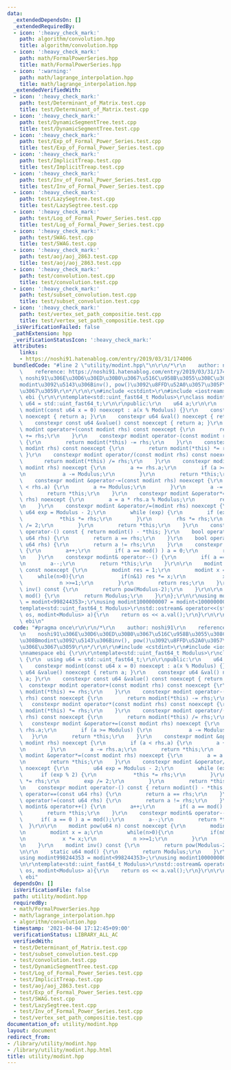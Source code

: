 ```yaml
---
data:
  _extendedDependsOn: []
  _extendedRequiredBy:
  - icon: ':heavy_check_mark:'
    path: algorithm/convolution.hpp
    title: algorithm/convolution.hpp
  - icon: ':heavy_check_mark:'
    path: math/FormalPowerSeries.hpp
    title: math/FormalPowerSeries.hpp
  - icon: ':warning:'
    path: math/lagrange_interpolation.hpp
    title: math/lagrange_interpolation.hpp
  _extendedVerifiedWith:
  - icon: ':heavy_check_mark:'
    path: test/Determinant_of_Matrix.test.cpp
    title: test/Determinant_of_Matrix.test.cpp
  - icon: ':heavy_check_mark:'
    path: test/DynamicSegmentTree.test.cpp
    title: test/DynamicSegmentTree.test.cpp
  - icon: ':heavy_check_mark:'
    path: test/Exp_of_Formal_Power_Series.test.cpp
    title: test/Exp_of_Formal_Power_Series.test.cpp
  - icon: ':heavy_check_mark:'
    path: test/ImplicitTreap.test.cpp
    title: test/ImplicitTreap.test.cpp
  - icon: ':heavy_check_mark:'
    path: test/Inv_of_Formal_Power_Series.test.cpp
    title: test/Inv_of_Formal_Power_Series.test.cpp
  - icon: ':heavy_check_mark:'
    path: test/LazySegtree.test.cpp
    title: test/LazySegtree.test.cpp
  - icon: ':heavy_check_mark:'
    path: test/Log_of_Formal_Power_Series.test.cpp
    title: test/Log_of_Formal_Power_Series.test.cpp
  - icon: ':heavy_check_mark:'
    path: test/SWAG.test.cpp
    title: test/SWAG.test.cpp
  - icon: ':heavy_check_mark:'
    path: test/aoj/aoj_2863.test.cpp
    title: test/aoj/aoj_2863.test.cpp
  - icon: ':heavy_check_mark:'
    path: test/convolution.test.cpp
    title: test/convolution.test.cpp
  - icon: ':heavy_check_mark:'
    path: test/subset_convolution.test.cpp
    title: test/subset_convolution.test.cpp
  - icon: ':heavy_check_mark:'
    path: test/vertex_set_path_compositie.test.cpp
    title: test/vertex_set_path_compositie.test.cpp
  _isVerificationFailed: false
  _pathExtension: hpp
  _verificationStatusIcon: ':heavy_check_mark:'
  attributes:
    links:
    - https://noshi91.hatenablog.com/entry/2019/03/31/174006
  bundledCode: "#line 2 \"utility/modint.hpp\"\n\r\n/*\r\n    author: noshi91\r\n\
    \    reference: https://noshi91.hatenablog.com/entry/2019/03/31/174006\r\n   \
    \ noshi91\u306E\u30D6\u30ED\u30B0\u3067\u516C\u958B\u3055\u308C\u3066\u3044\u308B\
    modint\u3092\u5143\u306Binv(), pow()\u3092\u8FFD\u52A0\u3057\u305F\u3082\u306E\
    \u3067\u3059\r\n*/\r\n\r\n#include <cstdint>\r\n#include <iostream>\r\n\r\nnamespace\
    \ ebi {\r\n\r\ntemplate<std::uint_fast64_t Modulus>\r\nclass modint {\r\n  using\
    \ u64 = std::uint_fast64_t;\r\n\r\npublic:\r\n    u64 a;\r\n\r\n    constexpr\
    \ modint(const u64 x = 0) noexcept : a(x % Modulus) {}\r\n    constexpr u64 &value()\
    \ noexcept { return a; }\r\n    constexpr u64 &val() noexcept { return a; }\r\n\
    \    constexpr const u64 &value() const noexcept { return a; }\r\n    constexpr\
    \ modint operator+(const modint rhs) const noexcept {\r\n        return modint(*this)\
    \ += rhs;\r\n    }\r\n    constexpr modint operator-(const modint rhs) const noexcept\
    \ {\r\n        return modint(*this) -= rhs;\r\n    }\r\n    constexpr modint operator*(const\
    \ modint rhs) const noexcept {\r\n        return modint(*this) *= rhs;\r\n   \
    \ }\r\n    constexpr modint operator/(const modint rhs) const noexcept {\r\n \
    \       return modint(*this) /= rhs;\r\n    }\r\n    constexpr modint &operator+=(const\
    \ modint rhs) noexcept {\r\n        a += rhs.a;\r\n        if (a >= Modulus) {\r\
    \n            a -= Modulus;\r\n        }\r\n        return *this;\r\n    }\r\n\
    \    constexpr modint &operator-=(const modint rhs) noexcept {\r\n        if (a\
    \ < rhs.a) {\r\n        a += Modulus;\r\n        }\r\n        a -= rhs.a;\r\n\
    \        return *this;\r\n    }\r\n    constexpr modint &operator*=(const modint\
    \ rhs) noexcept {\r\n        a = a * rhs.a % Modulus;\r\n        return *this;\r\
    \n    }\r\n    constexpr modint &operator/=(modint rhs) noexcept {\r\n       \
    \ u64 exp = Modulus - 2;\r\n        while (exp) {\r\n        if (exp % 2) {\r\n\
    \            *this *= rhs;\r\n        }\r\n        rhs *= rhs;\r\n        exp\
    \ /= 2;\r\n        }\r\n        return *this;\r\n    }\r\n    constexpr modint\
    \ operator-() const { return modint() - *this; }\r\n    bool operator==(const\
    \ u64 rhs) {\r\n        return a == rhs;\r\n    }\r\n    bool operator!=(const\
    \ u64 rhs) {\r\n        return a != rhs;\r\n    }\r\n    constexpr modint& operator++()\
    \ {\r\n        a++;\r\n        if( a == mod() ) a = 0;\r\n        return *this;\r\
    \n    }\r\n    constexpr modint& operator--() {\r\n        if( a == 0 ) a = mod();\r\
    \n        a--;\r\n        return *this;\r\n    }\r\n\r\n    modint pow(u64 n)\
    \ const noexcept {\r\n        modint res = 1;\r\n        modint x = a;\r\n   \
    \     while(n>0){\r\n            if(n&1) res *= x;\r\n            x *= x;\r\n\
    \            n >>=1;\r\n        }\r\n        return res;\r\n    }\r\n    modint\
    \ inv() const {\r\n        return pow(Modulus-2);\r\n    }\r\n\r\n    static u64\
    \ mod() {\r\n        return Modulus;\r\n    }\r\n};\r\n\r\nusing modint998244353\
    \ = modint<998244353>;\r\nusing modint1000000007 = modint<1000000007>;\r\n\r\n\
    template<std::uint_fast64_t Modulus>\r\nstd::ostream& operator<<(std::ostream&\
    \ os, modint<Modulus> a){\r\n    return os << a.val();\r\n}\r\n\r\n} // namespace\
    \ ebi\n"
  code: "#pragma once\r\n\r\n/*\r\n    author: noshi91\r\n    reference: https://noshi91.hatenablog.com/entry/2019/03/31/174006\r\
    \n    noshi91\u306E\u30D6\u30ED\u30B0\u3067\u516C\u958B\u3055\u308C\u3066\u3044\
    \u308Bmodint\u3092\u5143\u306Binv(), pow()\u3092\u8FFD\u52A0\u3057\u305F\u3082\
    \u306E\u3067\u3059\r\n*/\r\n\r\n#include <cstdint>\r\n#include <iostream>\r\n\r\
    \nnamespace ebi {\r\n\r\ntemplate<std::uint_fast64_t Modulus>\r\nclass modint\
    \ {\r\n  using u64 = std::uint_fast64_t;\r\n\r\npublic:\r\n    u64 a;\r\n\r\n\
    \    constexpr modint(const u64 x = 0) noexcept : a(x % Modulus) {}\r\n    constexpr\
    \ u64 &value() noexcept { return a; }\r\n    constexpr u64 &val() noexcept { return\
    \ a; }\r\n    constexpr const u64 &value() const noexcept { return a; }\r\n  \
    \  constexpr modint operator+(const modint rhs) const noexcept {\r\n        return\
    \ modint(*this) += rhs;\r\n    }\r\n    constexpr modint operator-(const modint\
    \ rhs) const noexcept {\r\n        return modint(*this) -= rhs;\r\n    }\r\n \
    \   constexpr modint operator*(const modint rhs) const noexcept {\r\n        return\
    \ modint(*this) *= rhs;\r\n    }\r\n    constexpr modint operator/(const modint\
    \ rhs) const noexcept {\r\n        return modint(*this) /= rhs;\r\n    }\r\n \
    \   constexpr modint &operator+=(const modint rhs) noexcept {\r\n        a +=\
    \ rhs.a;\r\n        if (a >= Modulus) {\r\n            a -= Modulus;\r\n     \
    \   }\r\n        return *this;\r\n    }\r\n    constexpr modint &operator-=(const\
    \ modint rhs) noexcept {\r\n        if (a < rhs.a) {\r\n        a += Modulus;\r\
    \n        }\r\n        a -= rhs.a;\r\n        return *this;\r\n    }\r\n    constexpr\
    \ modint &operator*=(const modint rhs) noexcept {\r\n        a = a * rhs.a % Modulus;\r\
    \n        return *this;\r\n    }\r\n    constexpr modint &operator/=(modint rhs)\
    \ noexcept {\r\n        u64 exp = Modulus - 2;\r\n        while (exp) {\r\n  \
    \      if (exp % 2) {\r\n            *this *= rhs;\r\n        }\r\n        rhs\
    \ *= rhs;\r\n        exp /= 2;\r\n        }\r\n        return *this;\r\n    }\r\
    \n    constexpr modint operator-() const { return modint() - *this; }\r\n    bool\
    \ operator==(const u64 rhs) {\r\n        return a == rhs;\r\n    }\r\n    bool\
    \ operator!=(const u64 rhs) {\r\n        return a != rhs;\r\n    }\r\n    constexpr\
    \ modint& operator++() {\r\n        a++;\r\n        if( a == mod() ) a = 0;\r\n\
    \        return *this;\r\n    }\r\n    constexpr modint& operator--() {\r\n  \
    \      if( a == 0 ) a = mod();\r\n        a--;\r\n        return *this;\r\n  \
    \  }\r\n\r\n    modint pow(u64 n) const noexcept {\r\n        modint res = 1;\r\
    \n        modint x = a;\r\n        while(n>0){\r\n            if(n&1) res *= x;\r\
    \n            x *= x;\r\n            n >>=1;\r\n        }\r\n        return res;\r\
    \n    }\r\n    modint inv() const {\r\n        return pow(Modulus-2);\r\n    }\r\
    \n\r\n    static u64 mod() {\r\n        return Modulus;\r\n    }\r\n};\r\n\r\n\
    using modint998244353 = modint<998244353>;\r\nusing modint1000000007 = modint<1000000007>;\r\
    \n\r\ntemplate<std::uint_fast64_t Modulus>\r\nstd::ostream& operator<<(std::ostream&\
    \ os, modint<Modulus> a){\r\n    return os << a.val();\r\n}\r\n\r\n} // namespace\
    \ ebi"
  dependsOn: []
  isVerificationFile: false
  path: utility/modint.hpp
  requiredBy:
  - math/FormalPowerSeries.hpp
  - math/lagrange_interpolation.hpp
  - algorithm/convolution.hpp
  timestamp: '2021-04-04 17:12:45+09:00'
  verificationStatus: LIBRARY_ALL_AC
  verifiedWith:
  - test/Determinant_of_Matrix.test.cpp
  - test/subset_convolution.test.cpp
  - test/convolution.test.cpp
  - test/DynamicSegmentTree.test.cpp
  - test/Log_of_Formal_Power_Series.test.cpp
  - test/ImplicitTreap.test.cpp
  - test/aoj/aoj_2863.test.cpp
  - test/Exp_of_Formal_Power_Series.test.cpp
  - test/SWAG.test.cpp
  - test/LazySegtree.test.cpp
  - test/Inv_of_Formal_Power_Series.test.cpp
  - test/vertex_set_path_compositie.test.cpp
documentation_of: utility/modint.hpp
layout: document
redirect_from:
- /library/utility/modint.hpp
- /library/utility/modint.hpp.html
title: utility/modint.hpp
---
```

